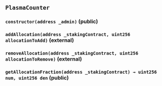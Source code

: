 ## `PlasmaCounter`






### `constructor(address _admin)` (public)





### `addAllocation(address _stakingContract, uint256 allocationToAdd)` (external)





### `removeAllocation(address _stakingContract, uint256 allocationToRemove)` (external)





### `getAllocationFraction(address _stakingContract) → uint256 num, uint256 den` (public)








